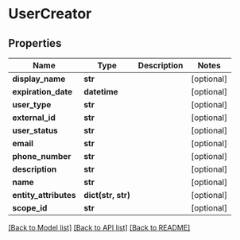# UserCreator

## Properties
Name | Type | Description | Notes
------------ | ------------- | ------------- | -------------
**display_name** | **str** |  | [optional] 
**expiration_date** | **datetime** |  | [optional] 
**user_type** | **str** |  | [optional] 
**external_id** | **str** |  | [optional] 
**user_status** | **str** |  | [optional] 
**email** | **str** |  | [optional] 
**phone_number** | **str** |  | [optional] 
**description** | **str** |  | [optional] 
**name** | **str** |  | [optional] 
**entity_attributes** | **dict(str, str)** |  | [optional] 
**scope_id** | **str** |  | [optional] 

[[Back to Model list]](../README.md#documentation-for-models) [[Back to API list]](../README.md#documentation-for-api-endpoints) [[Back to README]](../README.md)


